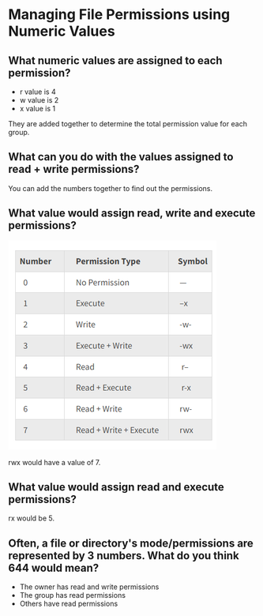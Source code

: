 # Managing File Permissions using Numeric Values

## What numeric values are assigned to each permission?
- r value is 4
- w value is 2
- x value is 1

They are added together to determine the total permission value for each group.

## What can you do with the values assigned to read + write permissions?
You can add the numbers together to find out the permissions.

## What value would assign read, write and execute permissions?
![num_permissions](/linux_num_permissions.png)

rwx would have a value of 7.

## What value would assign read and execute permissions?
rx would be 5.

## Often, a file or directory's mode/permissions are represented by 3 numbers. What do you think 644 would mean?
- The owner has read and write permissions
- The group has read permissions
- Others have read permissions